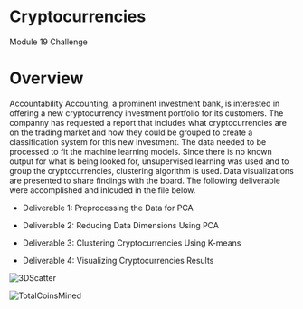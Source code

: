 # Cryptocurrencies
Module 19 Challenge

# Overview
Accountability Accounting, a prominent investment bank, is interested in offering a new cryptocurrency investment portfolio for its customers. The companny has requested a report that includes what cryptocurrencies are on the trading market and how they could be grouped to create a classification system for this new investment. The data needed to be processed to fit the machine learning models. Since there is no known output for what is being looked for, unsupervised learning was used and to group the cryptocurrencies, clustering algorithm is used. Data visualizations are presented to share findings with the board. The following deliverable were accomplished and inlcuded in the file below.

- Deliverable 1: Preprocessing the Data for PCA

- Deliverable 2: Reducing Data Dimensions Using PCA

- Deliverable 3: Clustering Cryptocurrencies Using K-means

- Deliverable 4: Visualizing Cryptocurrencies Results

![3DScatter](https://user-images.githubusercontent.com/95321969/164999041-631d6481-7407-4e3b-8a33-c4b56ed079ec.png)

![TotalCoinsMined](https://user-images.githubusercontent.com/95321969/164999045-2575956e-b349-4695-aadf-91d58b32f8ee.png)
